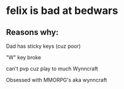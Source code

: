 # felix is bad at bedwars
## Reasons why:
 Dad has sticky keys (cuz poor)
 
 "W" key broke
 
can't pvp cuz play to much Wynncraft

Obsessed with MMORPG's aka wynncraft

